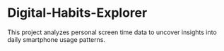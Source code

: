 # Digital-Habits-Explorer
This project analyzes personal screen time data to uncover insights into daily smartphone usage patterns.
